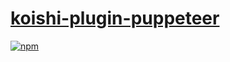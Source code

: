 # [koishi-plugin-puppeteer](https://koishi.js.org/plugins/puppeteer.html)

[![npm](https://img.shields.io/npm/v/koishi-plugin-puppeteer?style=flat-square)](https://www.npmjs.com/package/koishi-plugin-puppeteer)
